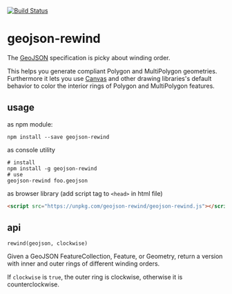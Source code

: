 [![Build Status](https://travis-ci.org/mapbox/geojson-rewind.png)](https://travis-ci.org/mapbox/geojson-rewind)

# geojson-rewind

The [GeoJSON](https://tools.ietf.org/html/rfc7946) specification is picky about winding order.

This helps you generate compliant Polygon and MultiPolygon geometries. Furthermore it lets you use [Canvas](http://www.bit-101.com/blog/?p=3702) and other drawing libraries's default behavior to color the interior rings of Polygon and MultiPolygon features.

## usage

as npm module:

    npm install --save geojson-rewind

as console utility

    # install
    npm install -g geojson-rewind
    # use
    geojson-rewind foo.geojson

as browser library (add script tag to `<head>` in html file)

```html
<script src="https://unpkg.com/geojson-rewind/geojson-rewind.js"></script>
```
## api

`rewind(geojson, clockwise)`

Given a GeoJSON FeatureCollection, Feature, or Geometry, return a version
with inner and outer rings of different winding orders.

If `clockwise` is `true`, the outer ring is clockwise, otherwise
it is counterclockwise.

